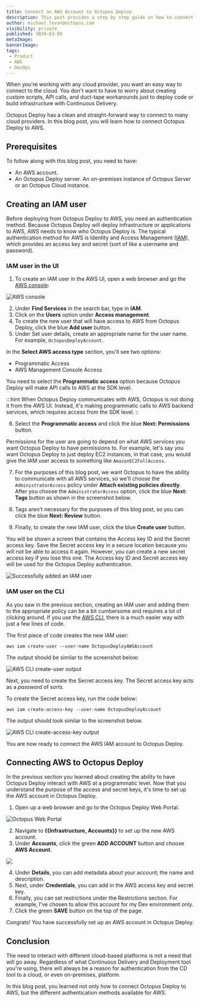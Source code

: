 ```yaml
---
title: Connect an AWS Account to Octopus Deploy
description: This post provides a step by step guide on how to connect an AWS account to Octopus Deploy.
author: michael.levan@octopus.com
visibility: private
published: 3020-03-09
metaImage: 
bannerImage: 
tags:
 - Product
 - AWS
 - DevOps
---
```


When you're working with any cloud provider, you want an easy way to connect to the cloud. You don't want to have to worry about creating custom scripts, API calls, and duct-tape workarounds just to deploy code or build infrastructure with Continuous Delivery.

Octopus Deploy has a clean and straight-forward way to connect to many cloud providers. In this blog post, you will learn how to connect Octopus Deploy to AWS.

## Prerequisites

To follow along with this blog post, you need to have:

- An AWS account.
- An Octopus Deploy server. An on-premises instance of Octopus Server or an Octopus Cloud instance.

## Creating an IAM user

Before deploying from Octopus Deploy to AWS, you need an authentication method. Because Octopus Deploy will deploy infrastructure or applications to AWS, AWS needs to know *who* Octopus Deploy is. The typical authentication method for AWS is Identity and Access Management ([IAM](https://aws.amazon.com/iam/#:~:text=AWS%20Identity%20and%20Access%20Management%20(IAM)%20enables%20you%20to%20manage,offered%20at%20no%20additional%20charge.)), which provides an access key and secret (sort of like a username and password).

### IAM user in the UI

1. To create an IAM user in the AWS UI, open a web browser and go the [AWS console](https://aws.amazon.com/console/):

![AWS console](images/1.png)

2. Under **Find Services** in the search bar, type in **IAM**.
3. Click on the **Users** option under **Access management**.
4. To create the new user that will have access to AWS from Octopus Deploy, click the blue **Add user** button.
5. Under Set user details, create an appropriate name for the user name. For example, `OctopusDeployAccount`.

In the **Select AWS access type** section, you'll see two options:

- Programmatic Access
- AWS Management Console Access

You need to select the **Programmatic access** option because Octopus Deploy will make API calls to AWS at the SDK level. 

:::hint
When Octopus Deploy communicates with AWS, Octopus is not doing it from the AWS UI. Instead, it's making programmatic calls to AWS backend services, which requires access from the SDK level.
::

6. Select the **Programmatic access** and click the blue **Next: Permissions** button.

Permissions for the user are going to depend on what AWS services you want Octopus Deploy to have permissions to. For example, let's say you want Octopus Deploy to just deploy EC2 instances, in that case, you would give the IAM user access to something like `AmazonEC2FullAccess`. 

7. For the purposes of this blog post, we want Octopus to have the ability to communicate with all AWS services, so we'll choose the `AdministratorAccess` policy under **Attach existing policies directly**. After you choose the `AdministratorAccess` option, click the blue **Next: Tags** button as shown in the screenshot below.

8. Tags aren't necessary for the purposes of this blog post, so you can click the blue **Next: Review** button.

9. Finally, to create the new IAM user, click the blue **Create user** button.

You will be shown a screen that contains the Access key ID and the Secret access key. Save the Secret access key in a secure location because you will not be able to access it again. However, you can create a new secret access key if you lose this one. The Access key ID and Secret access key will be used for the Octopus Deploy authentication.

![Successfully added an IAM user](images/10.png)

### IAM user on the CLI

As you saw in the previous section, creating an IAM user and adding them to the appropriate policy can be a bit cumbersome and requires a lot of clicking around. If you use the [AWS CLI](https://aws.amazon.com/cli/), there is a much easier way with just a few lines of code.

The first piece of code creates the new IAM user:

```
aws iam create-user --user-name OctopusDeployAWSAccount
```

The output should be similar to the screenshot below:

![AWS CLI create-user output](images/11.png)

Next, you need to create the Secret access key. The Secret access key acts as a *password* of sorts.

To create the Secret access key, run the code below:

```
aws iam create-access-key --user-name OctopusDeployAccount
```

The output should look similar to the screenshot below.

![AWS CLI create-access-key output](images/12.png)

You are now ready to connect the AWS IAM account to Octopus Deploy.

## Connecting AWS to Octopus Deploy

In the previous section you learned about creating the ability to have Octopus Deploy interact with AWS at a programmatic level. Now that you understand the purpose of the access and secret keys, it's time to set up the AWS account in Octopus Deploy.

1. Open up a web browser and go to the Octopus Deploy Web Portal.

![Octopus Web Portal](images/13.png)

2. Navigate to **{{Infrastructure, Accounts}}** to set up the new AWS account.
3. Under **Accounts**, click the green **ADD ACCOUNT** button and choose **AWS Account**.

![](images/19.png)

4. Under **Details**, you can add metadata about your account; the name and description.
5. Next, under **Credentials**, you can add in the AWS access key and secret key.
6. Finally, you can set restrictions under the Restrictions section. For example, I've chosen to allow this account for my Dev environment only.
7. Click the green **SAVE** button on the top of the page.

Congrats! You have successfully set up an AWS account in Octopus Deploy.

## Conclusion

The need to interact with different cloud-based platforms is not a need that will go away. Regardless of what Continuous Delivery and Deployment tool you're using, there will always be a reason for authentication from the CD tool to a cloud, or even on-premises, platform. 

In this blog post, you learned not only how to connect Octopus Deploy to AWS, but the different authentication methods available for AWS.
